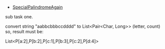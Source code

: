 - [SpecialPalindromeAgain](https://www.hackerrank.com/challenges/special-palindrome-again/problem)

sub task one.

convert string 
"aabbcbbbccdddd"
to List<Pair<Char, Long>> (letter, count)
so, 
result must be:

List<P[a:2],P[b:2],P[c:1],P[b:3],P[c:2],P[d:4]>
